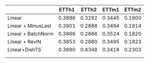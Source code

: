 |                    | ETTh1  | ETTh2  | ETTm1  | ETTm2  |
| ------------------ | ------ | ------ | ------ | ------ |
| Linear             | 0.3886 | 0.3292 | 0.3445 | 0.1900 |
| Linear + MinusLast | 0.3901 | 0.2888 | 0.3494 | 0.1814 |
| Linear + BatchNorm | 0.3866 | 0.2886 | 0.3524 | 0.1820 |
| Linear + RevIN     | 0.3853 | 0.2880 | 0.3495 | 0.1823 |
| Linear+DishTS      | 0.3890 | 0.4348 | 0.3418 | 0.2303 |
|                    |        |        |        |        |
|                    |        |        |        |        |


